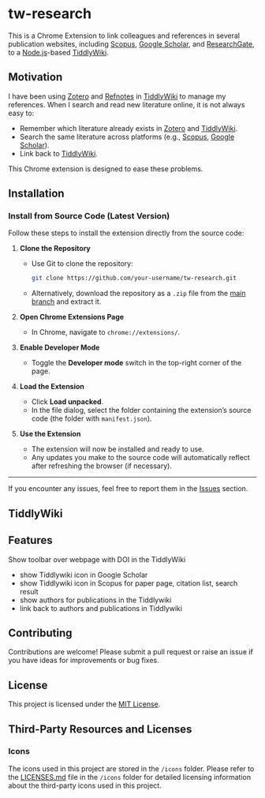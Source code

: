 # tw-research

This is a Chrome Extension to link colleagues and references in several publication websites, including [Scopus](https://www.scopus.com/), [Google Scholar](https://scholar.google.com/), and [ResearchGate](https://www.researchgate.net/), to a [Node.js](https://tiddlywiki.com/static/Installing%2520TiddlyWiki%2520on%2520Node.js.html)-based [TiddlyWiki](https://tiddlywiki.com/).

## Motivation

I have been using [Zotero](https://www.zotero.org/) and [Refnotes](https://kookma.github.io/TW-Refnotes/) in [TiddlyWiki](https://tiddlywiki.com/) to manage my references. When I search and read new literature online, it is not always easy to:

- Remember which literature already exists in [Zotero](https://www.zotero.org/) and [TiddlyWiki](https://tiddlywiki.com/).
- Search the same literature across platforms (e.g., [Scopus](https://www.scopus.com/), [Google Scholar](https://scholar.google.com/)).
- Link back to [TiddlyWiki](https://tiddlywiki.com/).

This Chrome extension is designed to ease these problems.

## Installation

### Install from Source Code (Latest Version)

Follow these steps to install the extension directly from the source code:

1. **Clone the Repository**
   - Use Git to clone the repository:
     ```bash
     git clone https://github.com/your-username/tw-research.git
     ```
   - Alternatively, download the repository as a `.zip` file from the [main branch](https://github.com/your-username/tw-research) and extract it.

2. **Open Chrome Extensions Page**
   - In Chrome, navigate to `chrome://extensions/`.

3. **Enable Developer Mode**
   - Toggle the **Developer mode** switch in the top-right corner of the page.

4. **Load the Extension**
   - Click **Load unpacked**.
   - In the file dialog, select the folder containing the extension’s source code (the folder with `manifest.json`).

5. **Use the Extension**
   - The extension will now be installed and ready to use.
   - Any updates you make to the source code will automatically reflect after refreshing the browser (if necessary).

---

If you encounter any issues, feel free to report them in the [Issues](https://github.com/your-username/tw-research/issues) section.


## TiddlyWiki

## Features

Show toolbar over webpage with DOI in the TiddlyWiki
  * show Tiddlywiki icon in Google Scholar
  * show Tiddlywiki icon in Scopus for paper page, citation list, search result
  * show authors for publications in the Tiddlywiki
  * link back to authors and publications in Tiddlywiki



## Contributing

Contributions are welcome! Please submit a pull request or raise an issue if you have ideas for improvements or bug fixes.

## License

This project is licensed under the [MIT License](LICENSE).


## Third-Party Resources and Licenses

### Icons

The icons used in this project are stored in the `/icons` folder. Please refer to the [LICENSES.md](icons/LICENSES.md) file in the `/icons` folder for detailed licensing information about the third-party icons used in this project.

